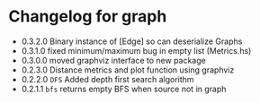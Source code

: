 # Changelog for graph
- 0.3.2.0
  Binary instance of [Edge] so can deserialize Graphs
- 0.3.1.0
  fixed minimum/maximum bug in empty list (Metrics.hs)
- 0.3.0.0
  moved graphviz interface to new package
- 0.2.3.0
  Distance metrics and plot function using graphviz
- 0.2.2.0
  ``DFS`` Added depth first search algorithm
- 0.2.1.1
  ``bfs`` returns empty BFS when source not in graph
